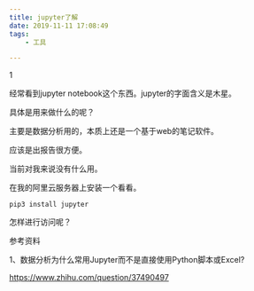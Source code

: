 ```yaml
---
title: jupyter了解
date: 2019-11-11 17:08:49
tags:
	- 工具

---
```


1

经常看到jupyter notebook这个东西。jupyter的字面含义是木星。

具体是用来做什么的呢？

主要是数据分析用的，本质上还是一个基于web的笔记软件。

应该是出报告很方便。

当前对我来说没有什么用。



在我的阿里云服务器上安装一个看看。

```
pip3 install jupyter
```

怎样进行访问呢？



参考资料

1、数据分析为什么常用Jupyter而不是直接使用Python脚本或Excel?

https://www.zhihu.com/question/37490497